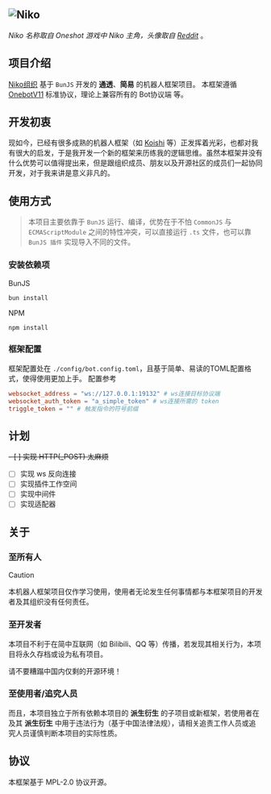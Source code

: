 ![Niko](https://socialify.git.ci/NikoFramework/Niko/image?font=Source%20Code%20Pro&forks=1&issues=1&language=1&logo=https%3A%2F%2Fi.redd.it%2F9uumoptckdf71.png&name=1&owner=1&pattern=Plus&pulls=1&stargazers=1&theme=Auto)
---
*Niko 名称取自 Oneshot 游戏中 Niko 主角，头像取自 [Reddit](https://www.reddit.com/r/oneshot/comments/oxxj5s/niko_when_pancakes/)* 。
## 项目介绍
[Niko组织](https://github.com/NikoFramework/) 基于 `BunJS` 开发的 **通透**、**简易** 的机器人框架项目。
本框架遵循 [OnebotV11](https://github.com/botuniverse/onebot-11) 标准协议，理论上兼容所有的 Bot协议端 等。

## 开发初衷
现如今，已经有很多成熟的机器人框架（如 [Koishi](https://github.com/koishijs/koishi) 等）正发挥着光彩，也都对我有很大的启发，于是我开发一个新的框架来历练我的逻辑思维。虽然本框架并没有什么优势可以值得提出来，但是跟组织成员、朋友以及开源社区的成员们一起协同开发，对于我来讲是意义非凡的。

## 使用方式
> 本项目主要依靠于 `BunJS` 运行、编译，优势在于不怕 `CommonJS` 与 `ECMAScriptModule` 之间的特性冲突，可以直接运行 `.ts` 文件，也可以靠 `BunJS 插件` 实现导入不同的文件。

### 安装依赖项

BunJS
```shell
bun install
```

NPM
```shell
npm install
```

### 框架配置
框架配置处在 `./config/bot.config.toml`，且基于简单、易读的TOML配置格式，使得使用更加上手。
配置参考
```toml
websocket_address = "ws://127.0.0.1:19132" # ws连接目标协议端
websocket_auth_token = "a_simple_token" # ws连接所需的 token
triggle_token = "" # 触发指令的符号前缀
```

## 计划
~~- [ ] 实现 HTTP(_POST) 太麻烦~~
- [ ] 实现 ws 反向连接
- [ ] 实现插件工作空间
- [ ] 实现中间件
- [ ] 实现适配器

## 关于

### 至所有人

> [!CAUTION]
> 本机器人框架项目仅作学习使用，使用者无论发生任何事情都与本框架项目的开发者及其组织没有任何责任。

### 至开发者

本项目不利于在简中互联网（如 Bilibili、QQ 等）传播，若发现其相关行为，本项目将永久存档或设为私有项目。

请不要糟蹋中国内仅剩的开源环境！

### 至使用者/追究人员

而且，本项目独立于所有依赖本项目的 **派生衍生** 的子项目或新框架，若使用者在及其 **派生衍生** 中用于违法行为（基于中国法律法规），请相关追责工作人员或追究人员谨慎判断本项目的实际性质。

## 协议
本框架基于 MPL-2.0 协议开源。